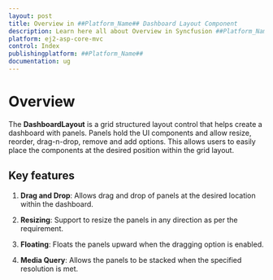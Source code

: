 ```yaml
---
layout: post
title: Overview in ##Platform_Name## Dashboard Layout Component
description: Learn here all about Overview in Syncfusion ##Platform_Name## Dashboard Layout component of Syncfusion Essential JS 2 and more.
platform: ej2-asp-core-mvc
control: Index
publishingplatform: ##Platform_Name##
documentation: ug
---
```


# Overview

The **DashboardLayout** is a grid structured layout control that helps create a dashboard with panels. Panels hold the UI components and allow resize, reorder, drag-n-drop, remove and add options. This allows users to easily place the components at the desired position within the grid layout.

## Key features

1. **Drag and Drop**: Allows drag and drop of panels at the desired location within the dashboard.

2. **Resizing**: Support to resize the panels in any direction as per the requirement.

3. **Floating**: Floats the panels upward when the dragging option is enabled.

4. **Media Query**: Allows the panels to be stacked when the specified resolution is met.